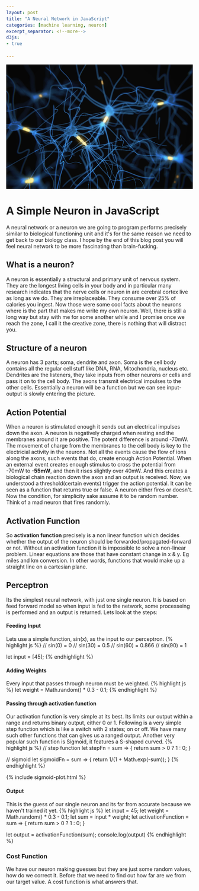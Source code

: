 ```yaml
---
layout: post
title: "A Neural Network in JavaScript"
categories: [machine learning, neuron]
excerpt_separator: <!--more-->
d3js:
- true

---
```


![image tooltip here](/public/neuron.jpg)
<!--more-->

# A Simple Neuron in JavaScript 

A neural network or a neuron we are going to program performs precisely similar to biological functioning unit and it's for the same reason we need to get back to our biology class. I hope by the end of this blog post you will feel neural network to be more fascinating than brain-fucking.

## What is a neuron?
A neuron is essentially a structural and primary unit of nervous system. They are the longest living cells in your body and in particular many research indicates that the nerve cells or neuron in are cerebral cortex live as long as we do. They are irreplaceable. They consume over 25% of calories you ingest.
Now those were some cool facts about the neurons where is the part that makes me write my own neuron. Well, there is still a long way but stay with me for some another while and I promise once we reach the zone, I call it the creative zone, there is nothing that will distract you.

## Structure of a neuron
A neuron has 3 parts; soma, dendrite and axon. Soma is the cell body contains all the regular cell stuff like DNA, RNA, Mitochondria, nucleus etc. Dendrites are the listeners, they take inputs from other neurons or cells and pass it on to the cell body. The axons transmit electrical impulses to the other cells. Essentially a neuron will be a function but we can see input-output is slowly entering the picture. 

## Action Potential
When a neuron is stimulated enough it sends out an electrical impulses down the axon. A neuron is negatively charged when resting and the membranes around it are positive. The potent difference is around -70mW. The movement of charge from the membranes to the cell body is key to the electricial activity in the neurons. Not all the events cause the flow of ions along the axons, such events that do, create enough Action Potential. When an external event creates enough stimulus to cross the potential from -70mW to **-55mW**, and then it rises slightly over 40mW. And this creates a biological chain reaction down the axon and an output is received. 
Now, we understood a threshold(certain events) trigger the action potential. It can be seen as a function that returns true or false. A neuron either fires or doesn't. Now the condition, for simplicity sake assume it to be random number. Think of a mad neuron that fires randomly.


## Activation Function

So **activation function** precisely is a non linear function which decides whether the output of the neuron should be forwarded/propagated-forward or not. Without an activation function it is impossible to solve a non-linear problem.
Linear equations are those that have constant change in x & y. Eg miles and km conversion. In other words, functions that would make up a straight line on a cartesian plane.

## Perceptron
Its the simplest neural network, with just one single neuron. It is based on feed forward model so when input is fed to the network, some processeing is performed and an output is returned. Lets look at the steps: 
#### Feeding Input 
Lets use a simple function, sin(x), as the input to our perceptron.
{% highlight js %}
// sin(0) = 0
// sin(30) = 0.5
// sin(60) = 0.866
// sin(90) = 1

let input = [45];
{% endhighlight %}

#### Adding Weights
Every input that passes through neuron must be weighted. 
{% highlight js %}
let weight = Math.random() * 0.3 - 0.1;
{% endhighlight %}

#### Passing through activation function
Our activation function is very simple at its best. Its limits our output within a range and returns binary output, either 0 or 1. Following is a very simple step function which is like a switch with 2 states; on or off. We have many such other functions that can gives us a ranged output. Another very popular such function is Sigmoid, it features a S-shaped curved.
{% highlight js %}
// step function
let stepFn = sum => {
	return sum > 0 ? 1 : 0;
}

// sigmoid
let sigmoidFn = sum => {
	return 1/(1 + Math.exp(-sum));
}
{% endhighlight %}

{% include sigmoid-plot.html %}

#### Output
This is the guess of our single neuron and its far from accurate because we haven't trained it yet.
{% highlight js %}
let input = 45;
let weight = Math.random() * 0.3 - 0.1;
let sum = input * weight;
let activationFunction = sum => {
	return sum > 0 ? 1 : 0;
}

let output = activationFunction(sum);
console.log(output)
{% endhighlight %}

### Cost Function
We have our neuron making guesses but they are just some random values, how do we correct it. Before that we need to find out how far are we from our target value. A cost function is what answers that. 